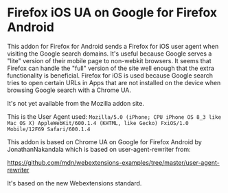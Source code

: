 # Firefox iOS UA on Google for Firefox Android

This addon for Firefox for Android sends a Firefox for iOS user agent when visiting the Google search domains.
It's useful because Google serves a "lite" version of their mobile page to non-webkit browsers.
It seems that Firefox can handle the "full" version of the site well enough that the extra functionality is beneficial.
Firefox for iOS is used because Google search tries to open certain URLs in Apps that are not installed on the device when browsing Google search with a Chrome UA.

It's not yet available from the Mozilla addon site.

This is the User Agent used:
`Mozilla/5.0 (iPhone; CPU iPhone OS 8_3 like Mac OS X) AppleWebKit/600.1.4 (KHTML, like Gecko) FxiOS/1.0 Mobile/12F69 Safari/600.1.4`


This addon is based on Chrome UA on Google for Firefox Android by JonathanNakandala which is based on user-agent-rewriter from:

https://github.com/mdn/webextensions-examples/tree/master/user-agent-rewriter

It's based on the new Webextensions standard.
